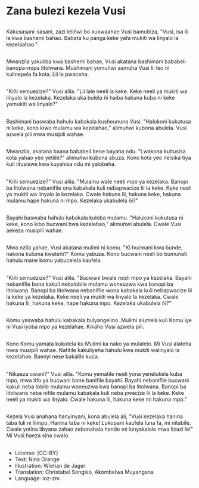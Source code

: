 # Zana bulezi kezela Vusi

##
Kakusasani-sasani, zazi leliñwi bo kukwaahae Vusi bamubiza, "Vusi, isa lii le kwa bashemi bahao. Babata ku panga keke yafa mukiti wa linyalo la kezelaahao."

##
Mwanzila yakuliba kwa bashemi bahae, Vusi akatana bashimani bababeli banopa-nopa litolwana. Mushimani yomuñwi aamuha Vusi lii leo ni kulinepela fa kota. Lii la pwaceha.

##
"Kiñi semuezize?" Vusi alila. "Lii lale neeli la keke. Keke neeli ya mukiti wa linyalo la kezelaka. Kezelaka uka bulela ñi haiba hakuna kuba ni keke yamukiti wa linyalo?"

##
Bashimani baswaba hahulu kabakala kusheununa Vusi. "Halukoni kukutusa ni keke, kono kiwo mulamu wa kezelahao," alimuñwi kubona abulela. Vusi azwela pili mwa musipili wahae.

##
Mwanzila, akatana baana bababeli bene bayaha ndu. "Lwakona kuitusisa kota yahao yeo yetiile?" alimuñwi kubona abuza. Kono kota yeo neisika tiya kuli iitusiswe kwa kuyahisa ndu mi yalobeha.

##
"Kiñi semuezize?" Vusi alila. "Mulamu wale neeli mpo ya kezelaka. Banopi ba litolwana nebanifile ona kabakala kuli nebapwacize lii la keke. Keke neeli ya mukiti wa linyalo la kezelaka. Cwale hakuna lii, hakuna keke, hakuna mulamu hape hakuna ni mpo. Kezelaka ukabulela ñi?"

##
Bayahi baswaba hahulu kabakala kuloba mulamu. "Halukoni kukutusa ni keke, kono kibo bucwani bwa kezelahao," alimuñwi abulela. Cwale Vusi aekeza musipili wahae.

##
Mwa nzila yahae, Vusi akatana mulimi ni komu. "Ki bucwani kwa bunde, nakona kuluma kwateñi?" Komu yabuza. Kono bucwani neeli bo bumunati hahulu mane komu yabucelela kaufela.

##
"Kiñi semuezize?" Vusi alila. "Bucwani bwale neeli mpo ya kezelaka. Bayahi nebanifile bona kakuli nebalobile mulamu woneuzwa kwa banopi ba litolwana. Banopi ba litolwana nebanifile wona kabakala kuli nebapwacize lii la keke ya kezelaka. Keke neeli ya mukiti wa linyalo la kezelaka. Cwale hakuna lii, hakuna keke, hape hakuna mpo. Kezelaka ukabulela ñi?"

##
Komu yaswaba hahulu kabakala bulyangelino. Mulimi alumela kuli Komu iye ni Vusi iyoba mpo ya kezelahae. Kikaho Vusi azwela pili.

##
Kono Komu yamata kukutela ku Mulimi ka nako ya mulalelo. Mi Vusi alateha mwa musipili wahae. Nafitile kakuliyeha hahulu kwa mukiti walinyalo la kezelahae. Baenyi nese bakalile kuca.

##
"Nikaeza cwani?" Vusi alila. "Komu yematile neeli yona yenelukela kuba mpo, mwa tifo ya bucwani bone banifile bayahi. Bayahi nebanifile bucwani kakuli neba lobile mulamu woneuzwa kwa banopi ba litolwana. Banopi ba litolwana neba nifile mulamu kabakala kuli neba pwacize lii la keke. Keke neeli ya mukiti wa linyalo. Cwale hakuna lii, hakuna keke mi hakuna mpo."

##
Kezela Vusi anahana hanyinyani, kona abulela ali, "Vusi kezelaka hanina taba luli ni liimpo. Hanina taba ni keke! Lukopani kaufela luna fa, mi nitabile. Cwale yotina libyana zahao zebonahala hande mi lunyakalale mwa lizazi le!" Mi Vusi haeza sina cwalo.

##
* License: [CC-BY]
* Text: Nina Orange
* Illustration: Wiehan de Jager
* Translation: Christabel Songiso, Akombelwa Muyangana
* Language: loz-zm
